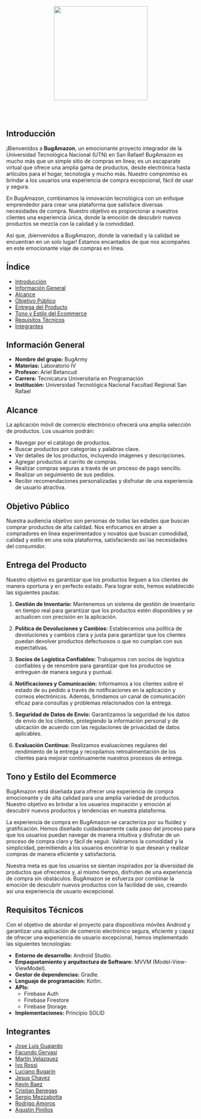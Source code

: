 <div align=center>
  <img src="https://github.com/CodeSystem2022/ecommerce-BugArmy/assets/86500110/d7b91566-7c54-460e-b19e-b5622673cf9e)g" height="250"/>
</div>



&ensp;      
&ensp;     
  
## Introducción

¡Bienvenidos a **BugAmazon**, un emocionante proyecto integrador de la Universidad Tecnológica Nacional (UTN) en San Rafael! BugAmazon es mucho más que un simple sitio de compras en línea; es un escaparate virtual que ofrece una amplia gama de productos, desde electrónica hasta artículos para el hogar, tecnología y mucho más. Nuestro compromiso es brindar a los usuarios una experiencia de compra excepcional, fácil de usar y segura.

En BugAmazon, combinamos la innovación tecnológica con un enfoque emprendedor para crear una plataforma que satisface diversas necesidades de compra. Nuestro objetivo es proporcionar a nuestros clientes una experiencia única, donde la emoción de descubrir nuevos productos se mezcla con la calidad y la comodidad.

Así que, ¡bienvenidos a BugAmazon, donde la variedad y la calidad se encuentran en un solo lugar! Estamos encantados de que nos acompañes en este emocionante viaje de compras en línea.

## Índice

- [Introducción](#introducción)
- [Información General](#información-general)
- [Alcance](#alcance)
- [Objetivo Público](#objetivo-público)
- [Entrega del Producto](#entrega-del-producto)
- [Tono y Estilo del Ecommerce](#tono-y-estilo-del-ecommerce)
- [Requisitos Técnicos](#requisitos-técnicos)
- [Integrantes](#integrantes)

## Información General

- **Nombre del grupo:** BugArmy
- **Materias:** Laboratorio IV
- **Profesor:** Ariel Betancud
- **Carrera:** Tecnicatura Universitaria en Programación
- **Institución:** Universidad Tecnológica Nacional Facultad Regional San Rafael

## Alcance

La aplicación móvil de comercio electrónico ofrecerá una amplia selección de productos. Los usuarios podrán:

- Navegar por el catálogo de productos.
- Buscar productos por categorías y palabras clave.
- Ver detalles de los productos, incluyendo imágenes y descripciones.
- Agregar productos al carrito de compras.
- Realizar compras seguras a través de un proceso de pago sencillo.
- Realizar un seguimiento de sus pedidos.
- Recibir recomendaciones personalizadas y disfrutar de una experiencia de usuario atractiva.

## Objetivo Público

Nuestra audiencia objetivo son personas de todas las edades que buscan comprar productos de alta calidad. Nos enfocamos en atraer a compradores en línea experimentados y novatos que buscan comodidad, calidad y estilo en una sola plataforma, satisfaciendo así las necesidades del consumidor.

## Entrega del Producto

Nuestro objetivo es garantizar que los productos lleguen a los clientes de manera oportuna y en perfecto estado. Para lograr esto, hemos establecido las siguientes pautas:

1. **Gestión de Inventario:** Mantenemos un sistema de gestión de inventario en tiempo real para garantizar que los productos estén disponibles y se actualicen con precisión en la aplicación.

2. **Política de Devoluciones y Cambios:** Establecemos una política de devoluciones y cambios clara y justa para garantizar que los clientes puedan devolver productos defectuosos o que no cumplan con sus expectativas.

3. **Socios de Logística Confiables:** Trabajamos con socios de logística confiables y de renombre para garantizar que los productos se entreguen de manera segura y puntual.

4. **Notificaciones y Comunicación:** Informamos a los clientes sobre el estado de su pedido a través de notificaciones en la aplicación y correos electrónicos. Además, brindamos un canal de comunicación eficaz para consultas y problemas relacionados con la entrega.

5. **Seguridad de Datos de Envío:** Garantizamos la seguridad de los datos de envío de los clientes, protegiendo la información personal y de ubicación de acuerdo con las regulaciones de privacidad de datos aplicables.

6. **Evaluación Continua:** Realizamos evaluaciones regulares del rendimiento de la entrega y recopilamos retroalimentación de los clientes para mejorar continuamente nuestros procesos de entrega.

## Tono y Estilo del Ecommerce

BugAmazon está diseñada para ofrecer una experiencia de compra emocionante y de alta calidad para una amplia variedad de productos. Nuestro objetivo es brindar a los usuarios inspiración y emoción al descubrir nuevos productos y tendencias en nuestra plataforma.

La experiencia de compra en BugAmazon se caracteriza por su fluidez y gratificación. Hemos diseñado cuidadosamente cada paso del proceso para que los usuarios puedan navegar de manera intuitiva y disfrutar de un proceso de compra claro y fácil de seguir. Valoramos la comodidad y la simplicidad, permitiendo a los usuarios encontrar lo que desean y realizar compras de manera eficiente y satisfactoria.

Nuestra meta es que los usuarios se sientan inspirados por la diversidad de productos que ofrecemos y, al mismo tiempo, disfruten de una experiencia de compra sin obstáculos. BugAmazon se esfuerza por combinar la emoción de descubrir nuevos productos con la facilidad de uso, creando así una experiencia de usuario excepcional.

## Requisitos Técnicos

Con el objetivo de abordar el proyecto para dispositivos móviles Android y garantizar una aplicación de comercio electrónico segura, eficiente y capaz de ofrecer una experiencia de usuario excepcional, hemos implementado las siguientes tecnologías:

- **Entorno de desarrollo:** Android Studio.
- **Empaquetamiento y arquitectura de Software:** MVVM (Model-View-ViewModel).
- **Gestor de dependencias:** Gradle.
- **Lenguaje de programación:** Kotlin.
- **APIs:**
  +  Firebase Auth
  +  Firebase Firestore
  +  Firebase Storage.
- **Implementaciones:** Principio SOLID

## Integrantes

- [Jose Luis Guajardo](https://github.com/chimydevs)
- [Facundo Gervasi](https://github.com/FacundoGerv)
- [Martín Velazquez](https://github.com/Six087)
- [Ivo Rossi](https://github.com/ivorossi)
- [Luciano Bugarin](https://github.com/BugaToro)
- [Jesus Chavez](https://github.com/DoctorRemix)
- [Kevin Baez](https://github.com/KevDev2)
- [Cristian Benegas](https://github.com/SlimCb)
- [Sergio Mezzabotta](https://github.com/SergioMezzabotta)
- [Rodrigo Amoros](https://github.com/rodrigoamoros)
- [Agustin Pinillos](https://github.com/Pini14)
